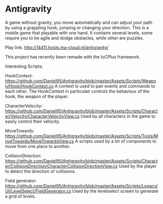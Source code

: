 # Antigravity
A game without gravity, you move automatically and can adjust your path by using a grappling hook, jumping or changing your direction.
This is a mobile game that playable with one hand. It contains several levels, some require you to be agile and dodge obstacles, while other are puzzles.

Play link: http://14411.hosts.ma-cloud.nl/antigravity/

This project has recently been remade with the IoCPlus framework.

Interesting Scripts:

HookContext: https://github.com/Daniel95/Antigravity/blob/master/Assets/Scripts/Weapon/Hook/HookContext.cs
A context is used to pair events and commands to each other.
The HookContext in particulair controls the behaviour of the hook, the weapon of the player.

CharacterVelocity: https://github.com/Daniel95/Antigravity/blob/master/Assets/Scripts/Character/Velocity/CharacterVelocityView.cs
Used by all characters in the game to easily control their velocity.

MoveTowards: https://github.com/Daniel95/Antigravity/blob/master/Assets/Scripts/Tools/MoveTowards/MoveTowardsView.cs
A scripts used by a lot of components to move from one place to another.

CollisionDirection: https://github.com/Daniel95/Antigravity/blob/master/Assets/Scripts/Character/CollisionDirection/CharacterCollisionDirectionView.cs
Used by the player to detect the direction of collisions.

Field generator: https://github.com/Daniel95/Antigravity/blob/master/Assets/Scripts/Legacy/UI/LevelSelect/FieldGenerator.cs
Used by the levelselect screen to generate a grid of levels.